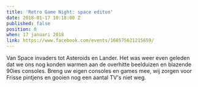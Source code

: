 ```yaml
---
title: 'Retro Game Night: space editon'
date: 2018-01-17 10:18:00 Z
published: false
position: 0
when: 17 januari 2018
link: https://www.facebook.com/events/160575621215659/
---
```


Van Space invaders tot Asteroids en Lander.
Het was weer even geleden dat we ons nog konden warmen aan de overhitte beelduizen en blazende 90ies consoles. Breng uw eigen consoles en games mee, wij zorgen voor Frisse pintjens en gooien nog een aantal TV's niet weg.
